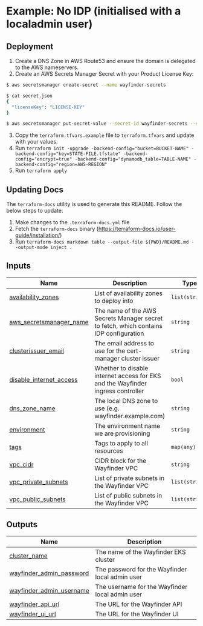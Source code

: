 <!-- BEGIN_TF_DOCS -->
# Example: No IDP (initialised with a localadmin user)

## Deployment

1. Create a DNS Zone in AWS Route53 and ensure the domain is delegated to the AWS nameservers.
2. Create an AWS Secrets Manager Secret with your Product License Key:
```sh
$ aws secretsmanager create-secret --name wayfinder-secrets

$ cat secret.json
{
  "licenseKey": "LICENSE-KEY"
}

$ aws secretsmanager put-secret-value --secret-id wayfinder-secrets --secret-string file://secret.json
```
3. Copy the `terraform.tfvars.example` file to `terraform.tfvars` and update with your values.
4. Run `terraform init -upgrade -backend-config="bucket=BUCKET-NAME" -backend-config="key=STATE-FILE.tfstate" -backend-config="encrypt=true" -backend-config="dynamodb_table=TABLE-NAME" -backend-config="region=AWS-REGION"`
5. Run `terraform apply`

## Updating Docs

The `terraform-docs` utility is used to generate this README. Follow the below steps to update:
1. Make changes to the `.terraform-docs.yml` file
2. Fetch the `terraform-docs` binary (https://terraform-docs.io/user-guide/installation/)
3. Run `terraform-docs markdown table --output-file ${PWD}/README.md --output-mode inject .`

## Inputs

| Name | Description | Type | Default | Required |
|------|-------------|------|---------|:--------:|
| <a name="input_availability_zones"></a> [availability\_zones](#input\_availability\_zones) | List of availability zones to deploy into | `list(string)` | n/a | yes |
| <a name="input_aws_secretsmanager_name"></a> [aws\_secretsmanager\_name](#input\_aws\_secretsmanager\_name) | The name of the AWS Secrets Manager secret to fetch, which contains IDP configuration | `string` | `"wayfinder-secrets"` | no |
| <a name="input_clusterissuer_email"></a> [clusterissuer\_email](#input\_clusterissuer\_email) | The email address to use for the cert-manager cluster issuer | `string` | n/a | yes |
| <a name="input_disable_internet_access"></a> [disable\_internet\_access](#input\_disable\_internet\_access) | Whether to disable internet access for EKS and the Wayfinder ingress controller | `bool` | `false` | no |
| <a name="input_dns_zone_name"></a> [dns\_zone\_name](#input\_dns\_zone\_name) | The local DNS zone to use (e.g. wayfinder.example.com) | `string` | n/a | yes |
| <a name="input_environment"></a> [environment](#input\_environment) | The environment name we are provisioning | `string` | `"production"` | no |
| <a name="input_tags"></a> [tags](#input\_tags) | Tags to apply to all resources | `map(any)` | `{}` | no |
| <a name="input_vpc_cidr"></a> [vpc\_cidr](#input\_vpc\_cidr) | CIDR block for the Wayfinder VPC | `string` | n/a | yes |
| <a name="input_vpc_private_subnets"></a> [vpc\_private\_subnets](#input\_vpc\_private\_subnets) | List of private subnets in the Wayfinder VPC | `list(string)` | n/a | yes |
| <a name="input_vpc_public_subnets"></a> [vpc\_public\_subnets](#input\_vpc\_public\_subnets) | List of public subnets in the Wayfinder VPC | `list(string)` | n/a | yes |

## Outputs

| Name | Description |
|------|-------------|
| <a name="output_cluster_name"></a> [cluster\_name](#output\_cluster\_name) | The name of the Wayfinder EKS cluster |
| <a name="output_wayfinder_admin_password"></a> [wayfinder\_admin\_password](#output\_wayfinder\_admin\_password) | The password for the Wayfinder local admin user |
| <a name="output_wayfinder_admin_username"></a> [wayfinder\_admin\_username](#output\_wayfinder\_admin\_username) | The username for the Wayfinder local admin user |
| <a name="output_wayfinder_api_url"></a> [wayfinder\_api\_url](#output\_wayfinder\_api\_url) | The URL for the Wayfinder API |
| <a name="output_wayfinder_ui_url"></a> [wayfinder\_ui\_url](#output\_wayfinder\_ui\_url) | The URL for the Wayfinder UI |
<!-- END_TF_DOCS -->